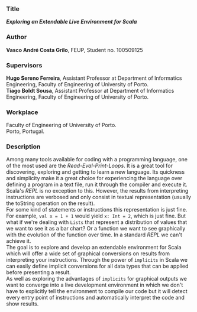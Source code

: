 ### Title
**_Exploring an Extendable Live Environment for Scala_**

### Author
**Vasco André Costa Grilo**, FEUP, Student no. 100509125

### Supervisors
**Hugo Sereno Ferreira**, Assistant Professor at Department of Informatics Engineering, Faculty of Engineering of University of Porto.  
**Tiago Boldt Sousa**, Assistant Professor at Department of Informatics Engineering, Faculty of Engineering of University of Porto.  

### Workplace
Faculty of Engineering of University of Porto.  
Porto, Portugal.  

### Description

Among many tools available for coding with a programming language, one of the most used are the _Read-Eval-Print-Loops_. It is a great tool for discovering, exploring and getting to learn a new language. Its quickness and simplicity make it a great choice for experiencing the language over defining a program in a text file, run it through the compiler and execute it.  
Scala's _REPL_ is no exception to this. However, the results from interpreting instructions are verbosed and only consist in textual representation (usually the toString operation on the result).  
For some kind of statements or instructions this representation is just fine. For example, `val x = 1 + 1` would yield `x: Int = 2`, which is just fine. But what if we're dealing with `Lists` that represent a distribution of values that we want to see it as a bar chart? Or a function we want to see graphically with the evolution of the function over time. In a standard _REPL_ we can't achieve it.  
The goal is to explore and develop an extendable environment for Scala which will offer a wide set of graphical conversions on results from interpreting your instructions. Through the power of `implicits` in Scala we can easily define implicit conversions for all data types that can be applied before presenting a result.  
As well as exploring the advantages of `implicits` for graphical outputs we want to converge into a live development environment in which we don't have to explicitly tell the environment to compile our code but it will detect every entry point of instructions and automatically interpret the code and show results.  